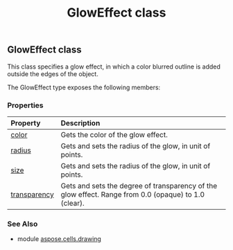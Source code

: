 ﻿---
title: GlowEffect class
second_title: Aspose.Cells for Python via .NET API References
description: 
type: docs
weight: 210
url: /aspose.cells.drawing/gloweffect/
is_root: false
---

## GlowEffect class

This class specifies a glow effect, in which a color blurred outline 
is added outside the edges of the object.



The GlowEffect type exposes the following members:

### Properties
| Property | Description |
| :- | :- |
| [color](/cells/python-net/aspose.cells.drawing/gloweffect/color) | Gets the color of the glow effect. |
| [radius](/cells/python-net/aspose.cells.drawing/gloweffect/radius) | Gets and sets the radius of the glow, in unit of points. |
| [size](/cells/python-net/aspose.cells.drawing/gloweffect/size) | Gets and sets the radius of the glow, in unit of points. |
| [transparency](/cells/python-net/aspose.cells.drawing/gloweffect/transparency) | Gets and sets the degree of transparency of the glow effect. Range from 0.0 (opaque) to 1.0 (clear). |



### See Also
* module [aspose.cells.drawing](..)
